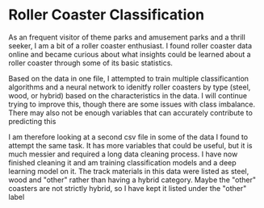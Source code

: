 # Roller Coaster Classification

As an frequent visitor of theme parks and amusement parks and a thrill seeker, I am a bit of a roller coaster enthusiast. I found roller coaster data online and became curious about what insights could be learned about a roller coaster through some of its basic statistics. 

Based on the data in one file, I attempted to train multiple classificantion algorithms and a neural network to idenitfy roller coasters by type (steel, wood, or hybrid) based on the characteristics in the data. I will continue trying to improve this, though there are some issues with class imbalance. There may also not be enough variables that can accurately contribute to predicting this

I am therefore looking at a second csv file in some of the data I found to attempt the same task. It has more variables that could be useful, but it is much messier and required a long data cleaning process. I have now finished cleaning it and am training classification models and a deep learning model on it. The track materials in this data were listed as steel, wood and "other" rather than having a hybrid category. Maybe the "other" coasters are not strictly hybrid, so I have kept it listed under the "other" label
